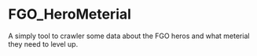 # FGO_HeroMeterial
A simply tool to crawler some data about the FGO heros and what meterial they need to level up.
